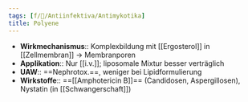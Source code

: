 ```yaml
---
tags: [f/🦠/Antiinfektiva/Antimykotika]
title: Polyene
---
```

- **Wirkmechanismus**:: Komplexbildung mit [[Ergosterol]] in [[Zellmembran]] → Membranporen
- **Applikation**:: Nur [[i.v.]]; liposomale Mixtur besser verträglich
- **UAW**:: ==Nephrotox.==, weniger bei Lipidformulierung
- **Wirkstoffe**:: ==[[Amphotericin B]]== (Candidosen, Aspergillosen), Nystatin (in [[Schwangerschaft]])